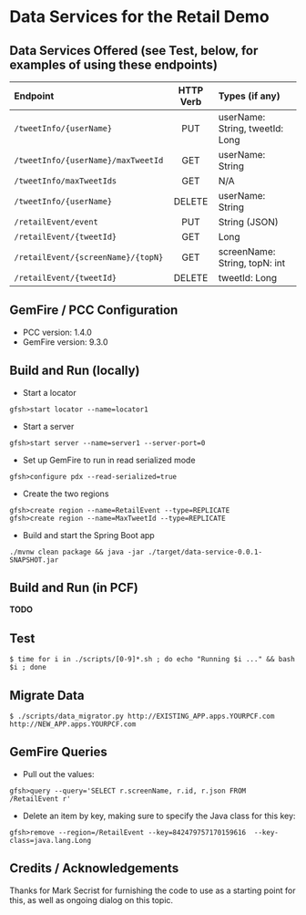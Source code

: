 # Data Services for the Retail Demo

## Data Services Offered (see Test, below, for examples of using these endpoints)

| Endpoint | HTTP Verb | Types (if any) |
| :---         |     :---:      | :--- |
| `/tweetInfo/{userName}` | PUT | userName: String, tweetId: Long |
| `/tweetInfo/{userName}/maxTweetId` | GET | userName: String |
| `/tweetInfo/maxTweetIds` | GET | N/A |
| `/tweetInfo/{userName}` | DELETE | userName: String |
| `/retailEvent/event` | PUT | String (JSON) |
| `/retailEvent/{tweetId}` | GET | Long |
| `/retailEvent/{screenName}/{topN}` | GET | screenName: String, topN: int |
| `/retailEvent/{tweetId}` | DELETE | tweetId: Long |

## GemFire / PCC Configuration

* PCC version: 1.4.0
* GemFire version: 9.3.0

## Build and Run (locally)

* Start a locator
```
gfsh>start locator --name=locator1
```

* Start a server
```
gfsh>start server --name=server1 --server-port=0
```

* Set up GemFire to run in read serialized mode
```
gfsh>configure pdx --read-serialized=true
```

* Create the two regions
```
gfsh>create region --name=RetailEvent --type=REPLICATE
gfsh>create region --name=MaxTweetId --type=REPLICATE
```

* Build and start the Spring Boot app
```
./mvnw clean package && java -jar ./target/data-service-0.0.1-SNAPSHOT.jar
```

## Build and Run (in PCF)

**TODO**

## Test

```
$ time for i in ./scripts/[0-9]*.sh ; do echo "Running $i ..." && bash $i ; done
```

## Migrate Data
```
$ ./scripts/data_migrator.py http://EXISTING_APP.apps.YOURPCF.com http://NEW_APP.apps.YOURPCF.com
```

## GemFire Queries

* Pull out the values:
```
gfsh>query --query='SELECT r.screenName, r.id, r.json FROM /RetailEvent r'
```

* Delete an item by key, making sure to specify the Java class for this key:
```
gfsh>remove --region=/RetailEvent --key=842479757170159616  --key-class=java.lang.Long
```

## Credits / Acknowledgements

Thanks for Mark Secrist for furnishing the code to use as a starting point for this, as well as ongoing dialog on this topic.

